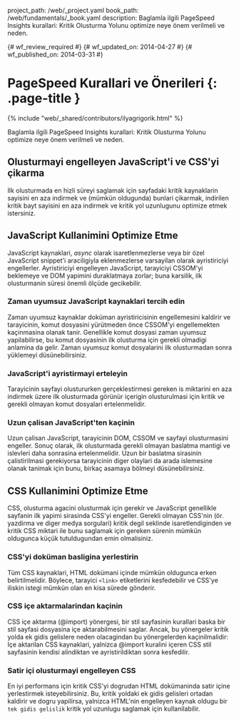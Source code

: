project_path: /web/_project.yaml
book_path: /web/fundamentals/_book.yaml
description: Baglamla ilgili PageSpeed Insights kurallari: Kritik Olusturma Yolunu optimize neye önem verilmeli ve neden.

{# wf_review_required #}
{# wf_updated_on: 2014-04-27 #}
{# wf_published_on: 2014-03-31 #}

# PageSpeed Kurallari ve Önerileri {: .page-title }

{% include "web/_shared/contributors/ilyagrigorik.html" %}


Baglamla ilgili PageSpeed Insights kurallari: Kritik Olusturma Yolunu optimize neye önem verilmeli ve neden.

## Olusturmayi engelleyen JavaScript'i ve CSS'yi çikarma

Ilk olusturmada en hizli süreyi saglamak için sayfadaki kritik kaynaklarin sayisini en aza indirmek ve (mümkün oldugunda) bunlari çikarmak, indirilen kritik bayt sayisini en aza indirmek ve kritik yol uzunlugunu optimize etmek istersiniz.

## JavaScript Kullanimini Optimize Etme

JavaScript kaynaklari, _async_ olarak isaretlenmezlerse veya bir özel JavaScript snippet'i araciligiyla eklenmezlerse varsayilan olarak ayristiriciyi engellerler. Ayristiriciyi engelleyen JavaScript, tarayiciyi CSSOM'yi beklemeye ve DOM yapimini duraklatmaya zorlar; buna karsilik, ilk olusturmanin süresi önemli ölçüde gecikebilir.

### **Zaman uyumsuz JavaScript kaynaklari tercih edin**

Zaman uyumsuz kaynaklar doküman ayristiricisinin engellemesini kaldirir ve tarayicinin, komut dosyasini yürütmeden önce CSSOM'yi engellemekten kaçinmasina olanak tanir. Genellikle komut dosyasi zaman uyumsuz yapilabilirse, bu komut dosyasinin ilk olusturma için gerekli olmadigi anlamina da gelir. Zaman uyumsuz komut dosyalarini ilk olusturmadan sonra yüklemeyi düsünebilirsiniz.

### **JavaScript'i ayristirmayi erteleyin**

Tarayicinin sayfayi olustururken gerçeklestirmesi gereken is miktarini en aza indirmek üzere ilk olusturmada görünür içerigin olusturulmasi için kritik ve gerekli olmayan komut dosyalari ertelenmelidir.

### **Uzun çalisan JavaScript'ten kaçinin**

Uzun çalisan JavaScript, tarayicinin DOM, CSSOM ve sayfayi olusturmasini engeller. Sonuç olarak, ilk olusturmada gerekli olmayan baslatma mantigi ve islevleri daha sonrasina ertelenmelidir. Uzun bir baslatma sirasinin çalistirilmasi gerekiyorsa tarayicinin diger olaylari da arada islemesine olanak tanimak için bunu, birkaç asamaya bölmeyi düsünebilirsiniz.

## CSS Kullanimini Optimize Etme

CSS, olusturma agacini olusturmak için gerekir ve JavaScript genellikle sayfanin ilk yapimi sirasinda CSS'yi engeller. Gerekli olmayan CSS'nin (ör. yazdirma ve diger medya sorgulari) kritik degil seklinde isaretlendiginden ve kritik CSS miktari ile bunu saglamak için gereken sürenin mümkün oldugunca küçük tutuldugundan emin olmalisiniz.

### **CSS'yi doküman basligina yerlestirin**

Tüm CSS kaynaklari, HTML dokümani içinde mümkün oldugunca erken belirtilmelidir. Böylece, tarayici `<link>` etiketlerini kesfedebilir ve CSS'ye iliskin istegi mümkün olan en kisa sürede gönderir.

### **CSS içe aktarmalarindan kaçinin**

CSS içe aktarma (@import) yönergesi, bir stil sayfasinin kurallari baska bir stil sayfasi dosyasina içe aktarabilmesini saglar. Ancak, bu yönergeler kritik yolda ek gidis gelislere neden olacagindan bu yönergelerden kaçinilmalidir: Içe aktarilan CSS kaynaklari, yalnizca @import kuralini içeren CSS stil sayfasinin kendisi alindiktan ve ayristirildiktan sonra kesfedilir.

### **Satir içi olusturmayi engelleyen CSS**

En iyi performans için kritik CSS'yi dogrudan HTML dokümaninda satir içine yerlestirmek isteyebilirsiniz. Bu, kritik yoldaki ek gidis gelisleri ortadan kaldirir ve dogru yapilirsa, yalnizca HTML'nin engelleyen kaynak oldugu bir `tek gidis gelislik` kritik yol uzunlugu saglamak için kullanilabilir.



